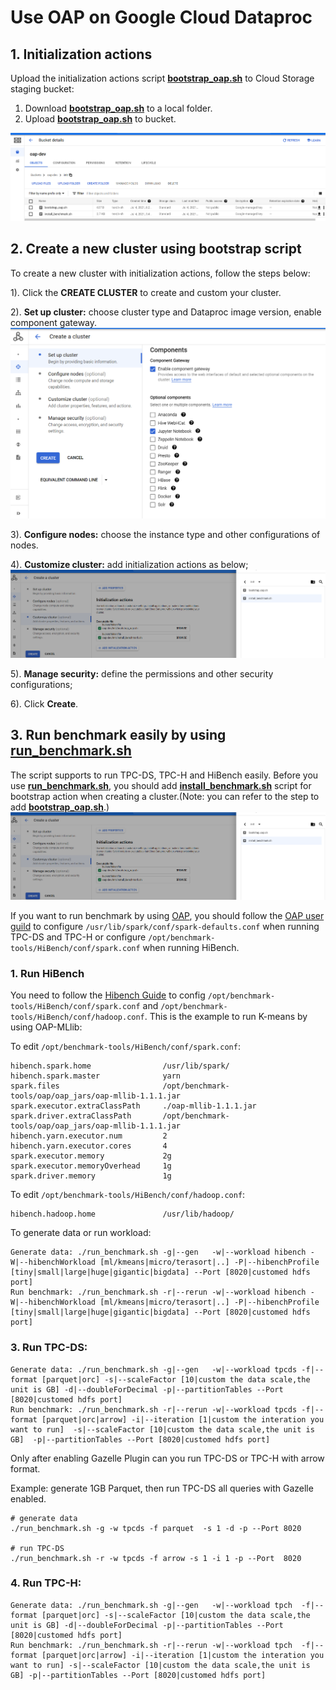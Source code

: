 # Use OAP on Google Cloud Dataproc

## 1. Initialization actions

Upload the initialization actions script **[bootstrap_oap.sh](./bootstrap_oap.sh)** to Cloud Storage staging bucket:
    
1. Download **[bootstrap_oap.sh](./bootstrap_oap.sh)** to a local folder.
2. Upload **[bootstrap_oap.sh](./bootstrap_oap.sh)** to bucket.

![upload_init_script and install_benchmark.sh](./imgs/upload_scripts_to_bucket.png)


## 2. Create a new cluster using bootstrap script
To create a new cluster with initialization actions, follow the steps below:

1). Click the  **CREATE CLUSTER** to create and custom your cluster.

2). **Set up cluster:** choose cluster type and Dataproc image version, enable component gateway.
![Enable_component_gateway](./imgs/component_gateway.png)

3). **Configure nodes:** choose the instance type and other configurations of nodes.

4). **Customize cluster:** add initialization actions as below;
![Add bootstrap action](./imgs/add_scripts.png)

5). **Manage security:** define the permissions and other security configurations;

6). Click **Create**. 

## 3. Run benchmark easily by using **[run_benchmark.sh](./benchmark/run_benchmark.sh)**

The script supports to run TPC-DS, TPC-H and HiBench easily. Before you use **[run_benchmark.sh](./benchmark/run_benchmark.sh)**, you should add **[install_benchmark.sh](./benchmark/install_benchmark.sh)** script for bootstrap action when creating a cluster.(Note: you can refer to the step to add **[bootstrap_oap.sh](./bootstrap_oap.sh)**.)  
![Add bootstrap action](./imgs/add_scripts.png)

If you want to run benchmark by using [OAP](https://github.com/oap-project/sql-ds-cache.git), you should follow the [OAP user guild](https://github.com/oap-project/oap-tools/blob/v1.1.1-spark-3.1.1/docs/OAP-Installation-Guide.md) to configure `/usr/lib/spark/conf/spark-defaults.conf` when running TPC-DS and TPC-H or configure `/opt/benchmark-tools/HiBench/conf/spark.conf` when running HiBench.  

### 1. Run HiBench
You need to follow the [Hibench Guide](https://github.com/Intel-bigdata/HiBench) to config `/opt/benchmark-tools/HiBench/conf/spark.conf` and `/opt/benchmark-tools/HiBench/conf/hadoop.conf`. This is the example to run K-means by using OAP-MLlib:

To edit `/opt/benchmark-tools/HiBench/conf/spark.conf`:
```
hibench.spark.home                /usr/lib/spark/
hibench.spark.master              yarn
spark.files                       /opt/benchmark-tools/oap/oap_jars/oap-mllib-1.1.1.jar
spark.executor.extraClassPath     ./oap-mllib-1.1.1.jar
spark.driver.extraClassPath       /opt/benchmark-tools/oap/oap_jars/oap-mllib-1.1.1.jar
hibench.yarn.executor.num         2
hibench.yarn.executor.cores       4
spark.executor.memory             2g
spark.executor.memoryOverhead     1g
spark.driver.memory               1g
```
To edit `/opt/benchmark-tools/HiBench/conf/hadoop.conf`:
```
hibench.hadoop.home               /usr/lib/hadoop/
```
To generate data or run workload:
```  
Generate data: ./run_benchmark.sh -g|--gen   -w|--workload hibench -W|--hibenchWorkload [ml/kmeans|micro/terasort|..] -P|--hibenchProfile [tiny|small|large|huge|gigantic|bigdata] --Port [8020|customed hdfs port]  
Run benchmark: ./run_benchmark.sh -r|--rerun -w|--workload hibench -W|--hibenchWorkload [ml/kmeans|micro/terasort|..] -P|--hibenchProfile [tiny|small|large|huge|gigantic|bigdata] --Port [8020|customed hdfs port]
```

### 3. Run TPC-DS:  
```
Generate data: ./run_benchmark.sh -g|--gen   -w|--workload tpcds -f|--format [parquet|orc] -s|--scaleFactor [10|custom the data scale,the unit is GB] -d|--doubleForDecimal -p|--partitionTables --Port [8020|customed hdfs port]   
Run benchmark: ./run_benchmark.sh -r|--rerun -w|--workload tpcds -f|--format [parquet|orc|arrow] -i|--iteration [1|custom the interation you want to run]  -s|--scaleFactor [10|custom the data scale,the unit is GB]  -p|--partitionTables --Port [8020|customed hdfs port]   
```
Only after enabling Gazelle Plugin can you run TPC-DS or TPC-H with arrow format.

Example: generate 1GB Parquet, then run TPC-DS all queries with Gazelle enabled.

```
# generate data
./run_benchmark.sh -g -w tpcds -f parquet  -s 1 -d -p --Port 8020

# run TPC-DS
./run_benchmark.sh -r -w tpcds -f arrow -s 1 -i 1 -p --Port  8020
```

### 4. Run TPC-H:  
```
Generate data: ./run_benchmark.sh -g|--gen   -w|--workload tpch  -f|--format [parquet|orc] -s|--scaleFactor [10|custom the data scale,the unit is GB] -d|--doubleForDecimal -p|--partitionTables --Port [8020|customed hdfs port]  
Run benchmark: ./run_benchmark.sh -r|--rerun -w|--workload tpch  -f|--format [parquet|orc|arrow] -i|--iteration [1|custom the interation you want to run] -s|--scaleFactor [10|custom the data scale,the unit is GB] -p|--partitionTables --Port [8020|customed hdfs port] 
``` 

